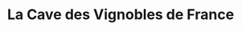 ---
title: "La Cave des Vignobles de France"
url: /saint-pryve-saint-mesmin/la-cave-des-vignobles-de-france/
shop: Spirituosen
---
